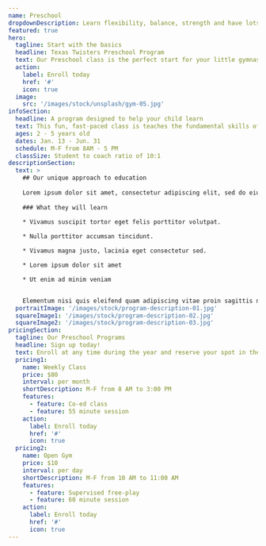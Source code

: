 ```yaml
---
name: Preschool
dropdownDescription: Learn flexibility, balance, strength and have lots of fun!
featured: true
hero:
  tagline: Start with the basics
  headline: Texas Twisters Preschool Program
  text: Our Preschool class is the perfect start for your little gymnast to learn flexibility, balance, strength, and have lots of fun!
  action:
    label: Enroll today
    href: '#'
    icon: true
  image:
    src: '/images/stock/unsplash/gym-05.jpg'
infoSection:
  headline: A program designed to help your child learn
  text: This fun, fast-paced class is teaches the fundamental skills of gymnastics. Children work on gross motor skills and body awareness as well as group participation activities.
  ages: 2 - 5 years old
  dates: Jan. 13 - Jun. 31
  schedule: M-F from 8AM - 5 PM
  classSize: Student to coach ratio of 10:1
descriptionSection:
  text: >
    ## Our unique approach to education
            
    Lorem ipsum dolor sit amet, consectetur adipiscing elit, sed do eiusmod tempor incididunt ut labore et dolore magna aliqua. Nisl pretium fusce id velit ut. Id porta nibh venenatis cras sed felis eget velit. Ut morbi tincidunt augue interdum velit. Ipsum faucibus vitae aliquet nec ullamcorper sit amet. Viverra orci sagittis eu volutpat odio facilisis mauris. Diam quis enim lobortis scelerisque fermentum. Viverra mauris in aliquam sem fringilla. 
        
    ### What they will learn
          
    * Vivamus suscipit tortor eget felis porttitor volutpat.

    * Nulla porttitor accumsan tincidunt.

    * Vivamus magna justo, lacinia eget consectetur sed.

    * Lorem ipsum dolor sit amet

    * Ut enim ad minim veniam


    Elementum nisi quis eleifend quam adipiscing vitae proin sagittis nisl. Viverra vitae congue eu consequat ac felis donec et odio. Euismod nisi porta lorem mollis aliquam ut porttitor. Sed nisi lacus sed viverra tellus. Augue lacus viverra vitae congue eu consequat ac felis donec. Elementum pulvinar etiam non quam lacus. Ut venenatis tellus in metus vulputate. Ultrices dui sapien eget mi proin sed libero enim. Id velit ut tortor pretium viverra suspendisse.
  portraitImage: '/images/stock/program-description-01.jpg'
  squareImage1: '/images/stock/program-description-02.jpg'
  squareImage2: '/images/stock/program-description-03.jpg'
pricingSection:
  tagline: Our Preschool Programs
  headline: Sign up today!
  text: Enroll at any time during the year and reserve your spot in the class. Our curriculum makes learning fun and safe.
  pricing1:
    name: Weekly Class
    price: $80
    interval: per month
    shortDescription: M-F from 8 AM to 3:00 PM
    features:
      - feature: Co-ed class
      - feature: 55 minute session
    action:
      label: Enroll today
      href: '#'
      icon: true
  pricing2:
    name: Open Gym
    price: $10
    interval: per day
    shortDescription: M-F from 10 AM to 11:00 AM
    features:
      - feature: Supervised free-play
      - feature: 60 minute session
    action:
      label: Enroll today
      href: '#'
      icon: true
---
```

